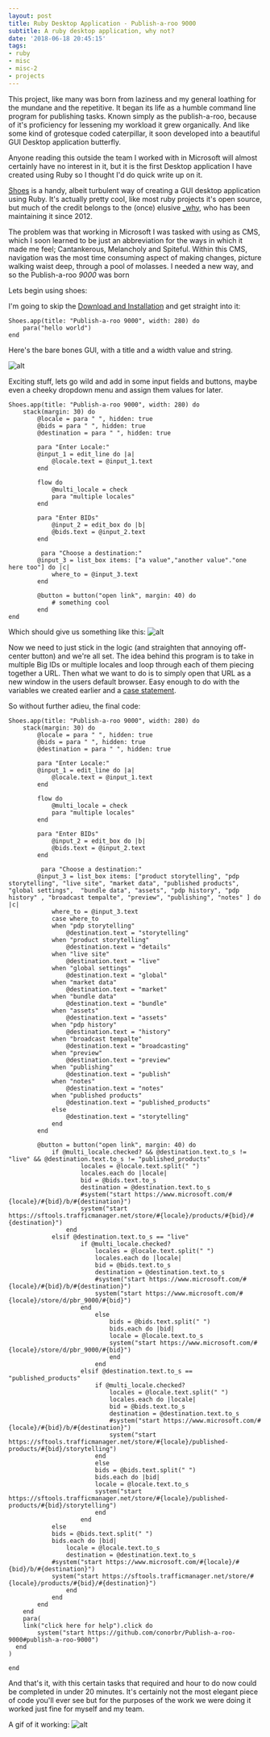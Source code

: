 ```yaml
---
layout: post
title: Ruby Desktop Application - Publish-a-roo 9000
subtitle: A ruby desktop application, why not?
date: '2018-06-18 20:45:15'
tags:
- ruby
- misc
- misc-2
- projects
---
```


This project, like many was born from laziness and my general loathing for the mundane and the repetitive. It began its life as a humble command line program for publishing tasks. Known simply as the publish-a-roo, because of it's proficiency for lessening my workload it grew organically. And like some kind of grotesque coded caterpillar, it soon developed into a beautiful GUI Desktop application butterfly.

Anyone reading this outside the team I worked with in Microsoft will almost certainly have no interest in it, but it is the first Desktop application I have created using Ruby so I thought I'd do quick write up on it.

[Shoes](http://shoesrb.com/) is a handy, albeit turbulent way of creating a GUI desktop application using Ruby. It's actually pretty cool, like most ruby projects it's open source, but much of the credit belongs to the (once) elusive [_why](https://en.wikipedia.org/wiki/Why_the_lucky_stiff), who has been maintaining it since 2012.

The problem was that working in Microsoft I was tasked with using as CMS, which I soon learned to be just an abbreviation for the ways in which it made me feel; Cantankerous, Melancholy and Spiteful. Within this CMS, navigation was the most time consuming aspect of making changes, picture walking waist deep, through a pool of molasses. I needed a new way, and so the Publish-a-roo _9000_ was born

Lets begin using shoes:

I'm going to skip the [Download and Installation](http://shoesrb.com/manual/Installing.html) and get straight into it:

```
Shoes.app(title: "Publish-a-roo 9000", width: 280) do
	para("hello world")
end
```

Here's the bare bones GUI, with a title and a width value and string.

![alt](https://s3-eu-west-1.amazonaws.com/breenblogbucket/2018/06/pbr_blog.PNG)

Exciting stuff, lets go wild and add in some input fields and buttons, maybe even a cheeky dropdown menu and assign them values for later.

```
Shoes.app(title: "Publish-a-roo 9000", width: 280) do
	stack(margin: 30) do
		@locale = para " ", hidden: true
		@bids = para " ", hidden: true
		@destination = para " ", hidden: true

		para "Enter Locale:"
		@input_1 = edit_line do |a|
			@locale.text = @input_1.text
		end

		flow do
			@multi_locale = check
			para "multiple locales"
		end

		para "Enter BIDs"
			@input_2 = edit_box do |b|
			@bids.text = @input_2.text
		end

		 para "Choose a destination:"
		@input_3 = list_box items: ["a value","another value"."one here too"] do |c|
			where_to = @input_3.text
		end

		@button = button("open link", margin: 40) do
			# something cool
		end
end
```

Which should give us something like this:
![alt](https://s3-eu-west-1.amazonaws.com/breenblogbucket/2018/06/Capture2.PNG)

Now we need to just stick in the logic (and straighten that annoying off-center button) and we're all set. The idea behind this program is to take in multiple Big IDs or multiple locales and loop through each of them piecing together a URL. Then what we want to do is to simply open that URL as a new window in the users default browser. Easy enough to do with the variables we created earlier and a [case statement](https://www.skorks.com/2009/08/how-a-ruby-case-statement-works-and-what-you-can-do-with-it/).

So without further adieu, the final code:

```
Shoes.app(title: "Publish-a-roo 9000", width: 280) do
	stack(margin: 30) do
		@locale = para " ", hidden: true
		@bids = para " ", hidden: true
		@destination = para " ", hidden: true

		para "Enter Locale:"
		@input_1 = edit_line do |a|
			@locale.text = @input_1.text
		end

		flow do
			@multi_locale = check
			para "multiple locales"
		end

		para "Enter BIDs"
			@input_2 = edit_box do |b|
			@bids.text = @input_2.text
		end

		 para "Choose a destination:"
		@input_3 = list_box items: ["product storytelling", "pdp storytelling", "live site", "market data", "published products", "global settings",  "bundle data", "assets", "pdp history", "pdp history" , "broadcast tempalte", "preview", "publishing", "notes" ] do |c|
			where_to = @input_3.text
			case where_to
			when "pdp storytelling"
				@destination.text = "storytelling"
			when "product storytelling"
				@destination.text = "details"
			when "live site"
				@destination.text = "live"
			when "global settings"
				@destination.text = "global"
			when "market data"
				@destination.text = "market"
			when "bundle data"
				@destination.text = "bundle"
			when "assets"
				@destination.text = "assets"
			when "pdp history"
				@destination.text = "history"
			when "broadcast tempalte"
				@destination.text = "broadcasting"
			when "preview"
				@destination.text = "preview"
			when "publishing"
				@destination.text = "publish"
			when "notes"
				@destination.text = "notes"
			when "published products"
				@destination.text = "published_products"
			else
				@destination.text = "storytelling"
			end
		end

		@button = button("open link", margin: 40) do
			if @multi_locale.checked? && @destination.text.to_s != "live" && @destination.text.to_s != "published_products"
					locales = @locale.text.split(" ")
					locales.each do |locale|
					bid = @bids.text.to_s
					destination = @destination.text.to_s
					#system("start https://www.microsoft.com/#{locale}/#{bid}/b/#{destination}")
					system("start https://sftools.trafficmanager.net/store/#{locale}/products/#{bid}/#{destination}")
				end
			elsif @destination.text.to_s == "live"
					if @multi_locale.checked?
						locales = @locale.text.split(" ")
						locales.each do |locale|
						bid = @bids.text.to_s
						destination = @destination.text.to_s
						#system("start https://www.microsoft.com/#{locale}/#{bid}/b/#{destination}")
						system("start https://www.microsoft.com/#{locale}/store/d/pbr_9000/#{bid}")
					end
						else
							bids = @bids.text.split(" ")
							bids.each do |bid|
							locale = @locale.text.to_s
							system("start https://www.microsoft.com/#{locale}/store/d/pbr_9000/#{bid}")
							end
						end
					elsif @destination.text.to_s == "published_products"
						if @multi_locale.checked?
							locales = @locale.text.split(" ")
							locales.each do |locale|
							bid = @bids.text.to_s
							destination = @destination.text.to_s
							#system("start https://www.microsoft.com/#{locale}/#{bid}/b/#{destination}")
							system("start https://sftools.trafficmanager.net/store/#{locale}/published-products/#{bid}/storytelling")
						end
						else
						bids = @bids.text.split(" ")
						bids.each do |bid|
						locale = @locale.text.to_s
						system("start https://sftools.trafficmanager.net/store/#{locale}/published-products/#{bid}/storytelling")
						end
					end
			else
			bids = @bids.text.split(" ")
			bids.each do |bid|
				locale = @locale.text.to_s
				destination = @destination.text.to_s
			#system("start https://www.microsoft.com/#{locale}/#{bid}/b/#{destination}")
			system("start https://sftools.trafficmanager.net/store/#{locale}/products/#{bid}/#{destination}")
				end
			end
		end
	end
	para(
	link("click here for help").click do
		system("start https://github.com/conorbr/Publish-a-roo-9000#publish-a-roo-9000")
  end
)

end
```

And that's it, with this certain tasks that required and hour to do now could be completed in under 20 minutes. It's certainly not the most elegant piece of code you'll ever see but for the purposes of the work we were doing it worked just fine for myself and my team.

A gif of it working:
![alt](https://s3-eu-west-1.amazonaws.com/breenblogbucket/2018/06/2018-06-18_21-02-00.gif)

